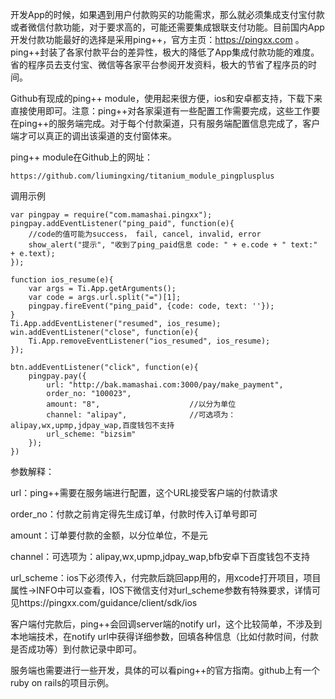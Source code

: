 开发App的时候，如果遇到用户付款购买的功能需求，那么就必须集成支付宝付款或者微信付款功能，对于要求高的，可能还需要集成银联支付功能。目前国内App开发付款功能最好的选择是采用ping++，官方主页：https://pingxx.com 。ping++封装了各家付款平台的差异性，极大的降低了App集成付款功能的难度。省的程序员去支付宝、微信等各家平台参阅开发资料，极大的节省了程序员的时间。

Github有现成的ping++ module，使用起来很方便，ios和安卓都支持，下载下来直接使用即可。注意：ping++对各家渠道有一些配置工作需要完成，这些工作要在ping++的服务端完成。对于每个付款渠道，只有服务端配置信息完成了，客户端才可以真正的调出该渠道的支付窗体来。

ping++ module在Github上的网址：
```
https://github.com/liumingxing/titanium_module_pingplusplus
```

调用示例
```
var pingpay = require("com.mamashai.pingxx");
pingpay.addEventListener("ping_paid", function(e){
    //code的值可能为success， fail, cancel, invalid, error
    show_alert("提示", "收到了ping_paid信息 code: " + e.code + " text:" + e.text);
});

function ios_resume(e){
    var args = Ti.App.getArguments();
    var code = args.url.split("=")[1];
    pingpay.fireEvent("ping_paid", {code: code, text: ''});
}
Ti.App.addEventListener("resumed", ios_resume);
win.addEventListener("close", function(e){
    Ti.App.removeEventListener("ios_resumed", ios_resume);
});

btn.addEventListener("click", function(e){
    pingpay.pay({
        url: "http://bak.mamashai.com:3000/pay/make_payment",
        order_no: "100023",
        amount: "8",                    //以分为单位
        channel: "alipay",              //可选项为：alipay,wx,upmp,jdpay_wap,百度钱包不支持
        url_scheme: "bizsim"
    });
})
```

参数解释： 

url：ping++需要在服务端进行配置，这个URL接受客户端的付款请求 

order_no：付款之前肯定得先生成订单，付款时传入订单号即可 

amount：订单要付款的金额，以分位单位，不是元 

channel：可选项为：alipay,wx,upmp,jdpay_wap,bfb安卓下百度钱包不支持 

url_scheme：ios下必须传入，付完款后跳回app用的，用xcode打开项目，项目属性->INFO中可以查看，IOS下微信支付对url_scheme参数有特殊要求，详情可见https://pingxx.com/guidance/client/sdk/ios

客户端付完款后，ping++会回调server端的notify url，这个比较简单，不涉及到本地端技术，在notify url中获得详细参数，回填各种信息（比如付款时间，付款是否成功等）到付款记录中即可。

服务端也需要进行一些开发，具体的可以看ping++的官方指南。github上有一个ruby on rails的项目示例。